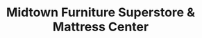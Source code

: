---
title: "Midtown Furniture Superstore & Mattress Center"
url: /madison/midtown-furniture-superstore-und-mattress-center/
shop: Möbel
---